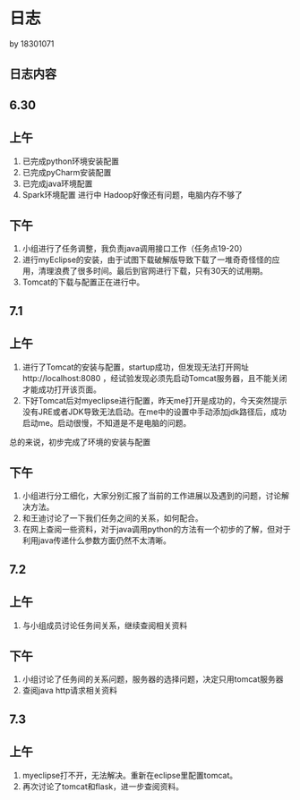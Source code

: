 # 日志
by 18301071 
## 日志内容
## 6.30
## 上午

1. 已完成python环境安装配置
2. 已完成pyCharm安装配置
3. 已完成java环境配置
4. Spark环境配置 进行中 Hadoop好像还有问题，电脑内存不够了 

## 下午

1. 小组进行了任务调整，我负责java调用接口工作（任务点19-20）
2. 进行myEclipse的安装，由于试图下载破解版导致下载了一堆奇奇怪怪的应用，清理浪费了很多时间。最后到官网进行下载，只有30天的试用期。
3. Tomcat的下载与配置正在进行中。

## 7.1
## 上午
1. 进行了Tomcat的安装与配置，startup成功，但发现无法打开网址http://localhost:8080 ，经试验发现必须先启动Tomcat服务器，且不能关闭才能成功打开该页面。
2. 下好Tomcat后对myeclipse进行配置，昨天me打开是成功的，今天突然提示没有JRE或者JDK导致无法启动。在me中的设置中手动添加jdk路径后，成功启动me。启动很慢，不知道是不是电脑的问题。

总的来说，初步完成了环境的安装与配置

## 下午
1. 小组进行分工细化，大家分别汇报了当前的工作进展以及遇到的问题，讨论解决方法。
1. 和王迪讨论了一下我们任务之间的关系，如何配合。
1. 在网上查阅一些资料，对于java调用python的方法有一个初步的了解，但对于利用java传递什么参数方面仍然不太清晰。

## 7.2
## 上午
1. 与小组成员讨论任务间关系，继续查阅相关资料

## 下午
1. 小组讨论了任务间的关系问题，服务器的选择问题，决定只用tomcat服务器
1. 查阅java http请求相关资料

## 7.3
## 上午
1. myeclipse打不开，无法解决。重新在eclipse里配置tomcat。
1. 再次讨论了tomcat和flask，进一步查阅资料。
